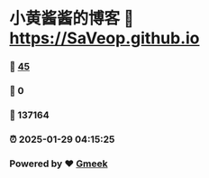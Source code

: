 # 小黄酱酱的博客 :link: https://SaVeop.github.io 
### :page_facing_up: [45](https://SaVeop.github.io/tag.html) 
### :speech_balloon: 0 
### :hibiscus: 137164 
### :alarm_clock: 2025-01-29 04:15:25 
### Powered by :heart: [Gmeek](https://github.com/Meekdai/Gmeek)

